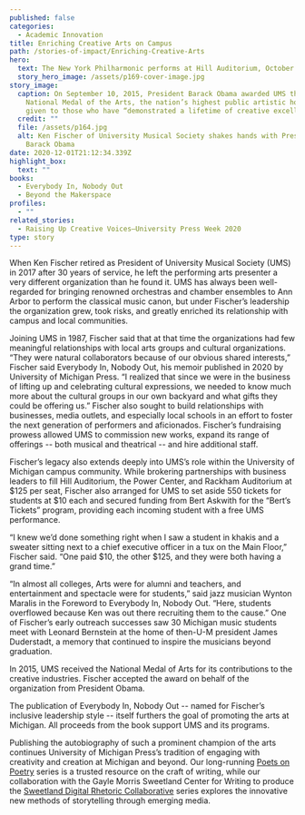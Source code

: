 ```yaml
---
published: false
categories:
  - Academic Innovation
title: Enriching Creative Arts on Campus
path: /stories-of-impact/Enriching-Creative-Arts
hero:
  text: The New York Philharmonic performs at Hill Auditorium, October 10, 2015.
  story_hero_image: /assets/p169-cover-image.jpg
story_image:
  caption: On September 10, 2015, President Barack Obama awarded UMS the 2014
    National Medal of the Arts, the nation’s highest public artistic honor,
    given to those who have “demonstrated a lifetime of creative excellence.”
  credit: ""
  file: /assets/p164.jpg
  alt: Ken Fischer of University Musical Society shakes hands with President
    Barack Obama
date: 2020-12-01T21:12:34.339Z
highlight_box:
  text: ""
books:
  - Everybody In, Nobody Out
  - Beyond the Makerspace
profiles:
  - ""
related_stories:
  - Raising Up Creative Voices—University Press Week 2020
type: story
---
```

When Ken Fischer retired as President of University Musical Society (UMS) in 2017 after 30 years of service, he left the performing arts presenter a very different organization than he found it. UMS has always been well-regarded for bringing renowned orchestras and chamber ensembles to Ann Arbor to perform the classical music canon, but under Fischer’s leadership the organization grew, took risks, and greatly enriched its relationship with campus and local communities.

Joining UMS in 1987, Fischer said that at that time the organizations had few meaningful relationships with local arts groups and cultural organizations. “They were natural collaborators because of our obvious shared interests,” Fischer said Everybody In, Nobody Out, his memoir published in 2020 by University of Michigan Press. “I realized that since we were in the business of lifting up and celebrating cultural expressions, we needed to know much more about the cultural groups in our own backyard and what gifts they could be offering us.” Fischer also sought to build relationships with businesses, media outlets, and especially local schools in an effort to foster the next generation of performers and aficionados. Fischer’s fundraising prowess allowed UMS to commission new works, expand its range of offerings -- both musical and theatrical -- and hire additional staff.

Fischer’s legacy also extends deeply into UMS’s role within the University of Michigan campus community. While brokering partnerships with business leaders to fill Hill Auditorium, the Power Center, and Rackham Auditorium at $125 per seat, Fischer also arranged for UMS to set aside 550 tickets for students at $10 each and secured funding from Bert Askwith for the “Bert’s Tickets” program, providing each incoming student with a free UMS performance.

“I knew we’d done something right when I saw a student in khakis and a sweater sitting next to a chief executive officer in a tux on the Main Floor,” Fischer said. “One paid $10, the other $125, and they were both having a grand time.”

“In almost all colleges, Arts were for alumni and teachers, and entertainment and spectacle were for students,” said jazz musician Wynton Maralis in the Foreword to Everybody In, Nobody Out. “Here, students overflowed because Ken was out there recruiting them to the cause.” One of Fischer’s early outreach successes saw 30 Michigan music students meet with Leonard Bernstein at the home of then-U-M president James Duderstadt, a memory that continued to inspire the musicians beyond graduation.

In 2015, UMS received the National Medal of Arts for its contributions to the creative industries. Fischer accepted the award on behalf of the organization from President Obama.

The publication of Everybody In, Nobody Out -- named for Fischer’s inclusive leadership style -- itself furthers the goal of promoting the arts at Michigan. All proceeds from the book support UMS and its programs.

Publishing the autobiography of such a prominent champion of the arts continues University of Michigan Press’s tradition of engaging with creativity and creation at Michigan and beyond. Our long-running [Poets on Poetry](https://www.press.umich.edu/browse/series/UM31) series is a trusted resource on the craft of writing, while our collaboration with the Gayle Morris Sweetland Center for Writing to produce the [Sweetland Digital Rhetoric Collaborative](https://www.press.umich.edu/browse/series/UM175) series explores the innovative new methods of storytelling through emerging media.